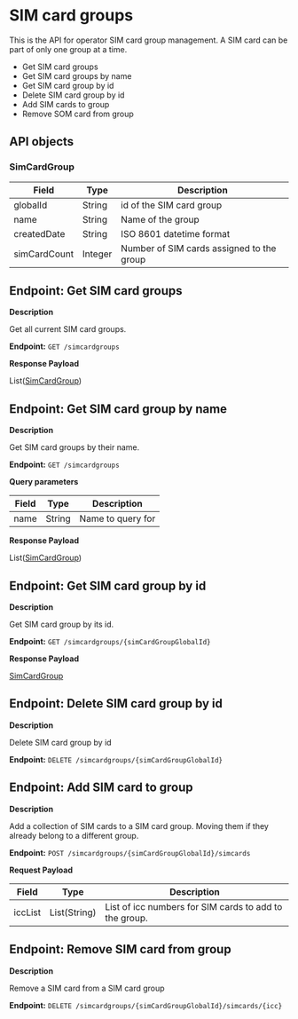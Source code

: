 # SIM card groups
This is the API for operator SIM card group management.
A SIM card can be part of only one group at a time.

* Get SIM card groups
* Get SIM card groups by name
* Get SIM card group by id
* Delete SIM card group by id
* Add SIM cards to group
* Remove SOM card from group

## API objects

### SimCardGroup
| Field        | Type    | Description                               |
|--------------|---------|-------------------------------------------|
| globalId     | String  | id of the SIM card group                  |
| name         | String  | Name of the group                         |
| createdDate  | String  | ISO 8601 datetime format                  |
| simCardCount | Integer | Number of SIM cards assigned to the group |

## Endpoint: Get SIM card groups

**Description**

Get all current SIM card groups.

**Endpoint:** `GET /simcardgroups`

**Response Payload**

List([SimCardGroup](../simcard-groups/#simcardgroup))

## Endpoint: Get SIM card group by name

**Description**

Get SIM card groups by their name.

**Endpoint:** `GET /simcardgroups`

**Query parameters**

| Field | Type   | Description       |
|-------|--------|-------------------|
| name  | String | Name to query for |

**Response Payload**

List([SimCardGroup](../simcard-groups/#simcardgroup))

## Endpoint: Get SIM card group by id

**Description**

Get SIM card group by its id.

**Endpoint:** `GET /simcardgroups/{simCardGroupGlobalId}`

**Response Payload**

[SimCardGroup](../simcard-groups/#simcardgroup)

## Endpoint: Delete SIM card group by id

**Description**

Delete SIM card group by id

**Endpoint:** `DELETE /simcardgroups/{simCardGroupGlobalId}`

## Endpoint: Add SIM card to group

**Description**

Add a collection of SIM cards to a SIM card group. Moving them if they already belong to a different group.

**Endpoint:** `POST /simcardgroups/{simCardGroupGlobalId}/simcards`

**Request Payload**

| Field   | Type         | Description                                            |
|---------|--------------|--------------------------------------------------------|
| iccList | List(String) | List of icc numbers for SIM cards to add to the group. |

## Endpoint: Remove SIM card from group

**Description**

Remove a SIM card from a SIM card group

**Endpoint:** `DELETE /simcardgroups/{simCardGroupGlobalId}/simcards/{icc}`
